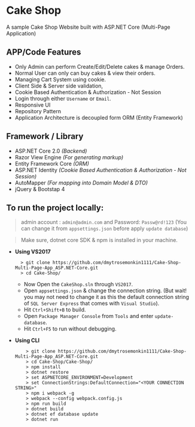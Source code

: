 # Cake Shop

A sample Cake Shop Website built with ASP.NET Core (Multi-Page Application)

## APP/Code Features 
- Only Admin can perform Create/Edit/Delete cakes & manage Orders.
- Normal User can only can buy cakes & view their orders.
- Managing Cart System using cookie.
- Client Side & Server side validation,
- Cookie Based Authentication & Authorization - Not Session
- Login through either `Username` or `Email`.
- Responsive UI
- Repository Pattern 
- Application Architecture is decoupled form ORM (Entity Framework)

## Framework / Library 
- ASP.NET Core 2.0 *(Backend)*
- Razor View Engine *(For generating markup)*
- Entity Framework Core *(ORM)*
- ASP.NET Identity *(Cookie Based Authentication & Authorization - Not Session)*
- AutoMapper *(For mapping into Domain Model & DTO)*
- jQuery & Bootstap 4

## To run the project locally:
   > admin account : `admin@admin.com` and Password: `Passw@rd!123` (You can change it from `appsettings.json` before apply `update database`)

   > Make sure, dotnet core SDK & npm is installed in your machine.

- **Using VS2017**
     ``` 
       > git clone https://github.com/dmytrosemonkin1111/Cake-Shop-Multi-Page-App_ASP.NET-Core.git
       > cd Cake-Shop/
    ```
    - Now Open the `CakeShop.sln` through `VS2017`.
    - Open `appsettings.json` & change the connection string. (But wait! you may not need to change it as this the default connection string of `SQL Server Express` that comes with `Visual Studio`).
    - Hit `Ctrl+Shift+B` to build.
    - Open `Package Manager Console` from `Tools` and enter `update-database`.
    - Hit `Ctrl+F5` to run without debugging.

- **Using CLI**
    ```
        > git clone https://github.com/dmytrosemonkin1111/Cake-Shop-Multi-Page-App_ASP.NET-Core.git
        > cd Cake-Shop/Cake-Shop/
        > npm install
        > dotnet restore
        > set ASPNETCORE_ENVIRONMENT=Development
        > set ConnectionStrings:DefaultConnection="<YOUR CONNECTION STRING>"
        > npm i webpack -g
        > webpack --config webpack.config.js
        > npm run build
        > dotnet build 
        > dotnet ef database update
        > dotnet run 
    ```